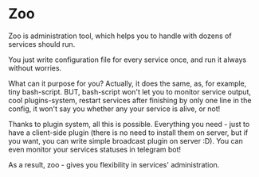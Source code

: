 # Zoo
Zoo is administration tool, which helps you to handle with dozens of services should run.

You just write configuration file for every service once, and run it always without worries.

What can it purpose for you? Actually, it does the same, as, for example, tiny bash-script. BUT, bash-script won't let you to monitor service output, cool plugins-system, restart services after finishing by only one line in the config, it won't say you whether any your service is alive, or not!

Thanks to plugin system, all this is possible. Everything you need - just to have a client-side plugin (there is no need to install them on server, but if you want, you can write simple broadcast plugin on server :D). You can even monitor your services statuses in telegram bot! 

As a result, zoo - gives you flexibility in services' administration.
